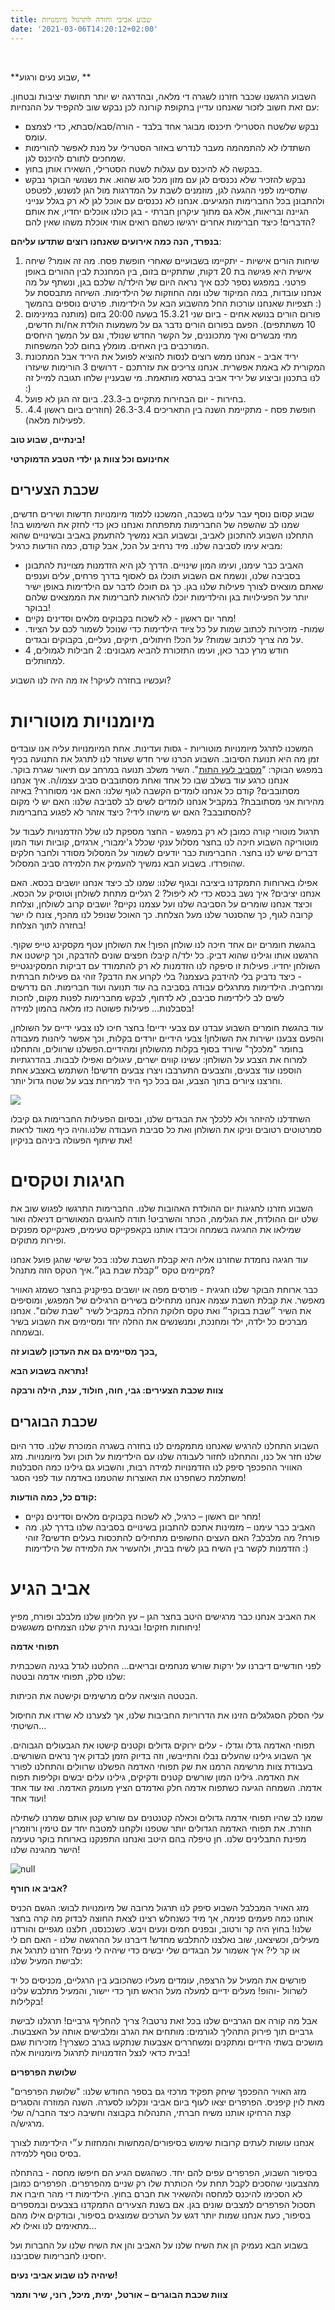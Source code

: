 ```yaml
---
title: שבוע אביבי וחזרה לתרגול מיומנויות
date: '2021-03-06T14:20:12+02:00'
---
```

<br/>

**שבוע נעים ורגוע,
**

השבוע הרגשנו שכבר חזרנו לשגרה די מלאה, ובהדרגה יש יותר תחושת יציבות ובטחון. עם זאת חשוב לזכור שאנחנו עדיין בתקופת קורונה לכן נבקש שוב להקפיד על ההנחיות:

* נבקש שלשטח הסטרילי תיכנסו מבוגר אחד בלבד - הורה/סבא/סבתא, כדי לצמצם עומס. 
* השתדלו לא להתמהמה מעבר לנדרש באזור הסטרילי על מנת לאפשר להורימות שמחכים לתורם להיכנס לגן.  
* בבקשה לא להיכנס עם עגלות לשטח הסטרילי, השאירו אותן בחוץ. 
* נבקש להזכיר שלא נכנסים לגן עם מזון מכל סוג שהוא. את נשנושי הבוקר נבקש שתסיימו לפני ההגעה לגן, מוזמנים לשבת על המדרגות מול הגן לנשנש, לפטפט ולהתבונן בכל החברימות המגיעים. אנחנו לא נכנסים עם אוכל לגן לא רק בגלל ענייני הגיינה ובריאות, אלא גם מתוך עיקרון חברתי - בגן כולנו אוכלים יחדיו, את אותם הדברים! כיצד חברימות אחרים ירגישו כשהם רואים אותי אוכלת משהו שאין להם? 

**בנפרד,  הנה כמה אירועים שאנחנו רוצים שתדעו עליהם**:

1. שיחות הורים אישיות - יתקיימו בשבועיים שאחרי חופשת פסח. מה זה אומר? שיחה אישית היא פגישה בת 20 דקות, שתתקיים בזום, בין המחנכת לבין ההורים באופן פרטני. במפגש נספר לכם איך נראה היום של הילד/ה שלכם בגן, ונשתף על מה אנחנו עובדות, במה המיקוד שלנו ומה החוזקות של הילדימות. השיחה מתבססת על תצפיות שאנחנו עורכות החל מהשבוע הבא על הילדימות. פרטים נוספים בהמשך :) 
2. פורום הורים בנושא אחים - ביום שני 15.3.21 בשעה 20:00 בזום  (מותנה במינימום 10 משתתפים). הפעם בפורום הורים נדבר גם על משמעות הולדת אח/ות חדשים, מתי מבשרים ואיך מתכוננים, על הקשר החדש שנולד, וגם על המשך היחסים המורכבים בין האחים. מומלץ בחום לכל המשפחות. 
3. יריד אביב - אנחנו ממש רוצים לנסות להוציא לפועל את היריד אבל המתכונת המקורית לא באמת אפשרית. אנחנו צריכים את עזרתכם - דרושים 3 הורימות שיעזרו לנו בתכנון וביצוע של יריד אביב בגרסא מותאמת. מי שבעניין שלחו תגובה למייל זה :) 
4. בחירות - יום הבחירות מתקיים ב-23.3. ביום זה הגן לא פועל. 
5. חופשת פסח - מתקיימת השנה בין התאריכים 26.3-3.4 (חוזרים ביום ראשון 4.4. לפעילות מלאה). 

**בינתיים, שבוע טוב!**

**אחינועם וכל צוות גן ילדי הטבע הדמוקרטי**

## שכבת הצעירים

שבוע קסום נוסף עבר עלינו בשכבה, המשכנו ללמוד מיומנויות חדשות ושירים חדשים, שמנו לב שהשפה של החברימות מתפתחת ואנחנו כאן כדי לחזק את השימוש בה! התחלנו השבוע להתכונן לאביב, ובשבוע הבא נמשיך להתעמק באביב ובשינויים שהוא מביא עימו לסביבה שלנו. מיד נרחיב על הכל, אבל קודם, כמה הודעות כרגיל:

* האביב כבר עימנו, ועימו המון שינויים. הדרך לגן היא הזדמנות מצויינת להתבונן בסביבה שלנו, ונשמח אם השבוע תוכלו גם לאסוף בדרך פרחים, עלים וענפים שאתם מוצאים לצורך פעילות שלנו בגן. כך גם תוכלו לדבר עם הילדימות באופן ישיר יותר על הפעילויות בגן והילדימות יוכלו להראות לחברימות את הממצאים שלהם בבוקר!
* מחר יום ראשון - לא לשכוח בקבוקים מלאים וסדינים נקיים!
* שמות- מזכירות לכתוב שמות על כל ציוד הילדימות כדי שנוכל לשמור לכם על הציוד. על מה צריך לכתוב שמות? על הכל! חיתולים, תיקים, נעליים, בקבוקים ובגדים.
* חודש מרץ כבר כאן, ועימו התזכורת להביא מגבונים: 2 חבילות לגמולים, 4 למחותלים.

ועכשיו בחזרה לעיקר! אז מה היה לנו השבוע?

# מיומנויות מוטוריות

המשכנו לתרגל מיומנויות מוטוריות - גסות ועדינות. אחת המיומנויות עליה אנו עובדים זמן מה היא תנועת הסיבוב. השבוע הכרנו  שיר חדש שעוזר לנו לתרגל את התנועה בכיף במפגש הבוקר: "[מסביב לעץ התות](https://www.youtube.com/watch?v=7VpIEdeWKqI&list=PLLjInCvHPnCcKESToDq870GQYG5yEN-CL)". השיר משלב תנועה במרחב עם תיאור שגרת בוקר. אנחנו כרגע עוד בשלב שבו כל אחד ואחת מסתובבים סביב עצמו/ה. איך אנחנו מסתובבים? קודם כל אנחנו לומדים הקשבה לגוף שלנו: האם אני מסוחרר? באיזה מהירות אני מסתובבת? במקביל אנחנו לומדים לשים לב לסביבה שלנו: האם יש לי מקום להסתובבב? האם יש מישהו לידי? כיצד אזהר לא לפגוע בחברימות?

תרגול מוטורי קורה כמובן לא רק במפגש - החצר מספקת לנו שלל הזדמנויות לעבוד על מוטוריקה השבוע חיכה לנו בחצר מסלול ענקי שכלל ג'ימבורי, ארגזים, קוביות ועוד המון דברים שיש לנו בחצר. החברימות כבר יודעים לשמור על המסלול מסודר ולחבר חלקים שהופרדו. בשבוע הבא נמשיך להעמיק את הלמידה סביב המסלול.

אפילו בארוחות התמקדנו ביציבה ובגוף שלנו: שמנו לב כיצד אנחנו יושבים בכסא. האם אנחנו יציבים? איך נשב בכסא כדי לא ליפול? 2 רגליים מתחת לשולחן וטוסיק על הכסא. וכיצד אנחנו שומרים על הסביבה שלנו ועל עצמנו נקיים? יושבים קרוב לשולחן, וצלחת קרובה לגוף, כך שהסנטר שלנו מעל הצלחת. כך האוכל שנופל לנו מהכף, צונח לו ישר בחזרה לתוך הצלחת!

בהגשת חומרים יום אחד חיכה לנו שולחן הפוך! את השולחן עטף מקסקינג טייפ שקוף. הרגשנו אותו וגילינו שהוא דביק. כל ילד/ה קיבלו חפצים שונים להדבקה, וכך קישטנו את השולחן יחדיו. פעילות זו סיפקה לנו הזדמנות לא רק להתמודד עם דביקות המסקינגטייפ - כיצד נדביק בלי להידבק בעצמנו? בלי לקרוע את הדבק? זוהי גם פעילות חברתית ומרחבית. הילדימות מתרגלים עבודה בסביבה בה עוד תנועה ועוד חברימות. הם נדרשים לשים לב לילדימות סביבם, לא לדחוף, לבקש מחברימות לפנות מקום, לחכות בסבלנות… פעילות פשוטה כזו מלאה בהמון למידה!

עוד בהגשת חומרים השבוע עבדנו עם צבעי ידיים! בחצר חיכו לנו צבעי ידיים על השולחן, והפעם צבענו ישירות את השולחן! צבעי הידיים יורדים בקלות, וכך אפשר ליהנות מעבודה בחומר "מלכלך" שיורד בסוף בקלות מהשולחן ומהידיים.הפשלנו שרוולים, והתחלנו למרוח את הצבע על השולחן: עשינו קווים ישרים, עיגולים ואפילו לבבות. בהדרגתיות הוספנו עוד צבעים, והצבעים התערבבו ויצרו צבעים חדשים! השתמש באצבע אחת וחרצנו ציורים בתוך הצבע, וגם בכל כף היד למריחת צבע על שטח גדול יותר.

![](/img/pics/צבעי-ידיים-2-.jpeg)

השתדלנו להיזהר ולא ללכלך את הבגדים שלנו, ובסיום הפעילות החברימות גם קיבלו סמרטוטים רטובים וניקו את השולחן ואת כל סביבת העבודה שלנו.והיה כיף מאוד לראות את שיתוף הפעולה ביניהם בניקיון!

# חגיגות וטקסים

השבוע חזרנו לחגיגות יום ההולדת האהובות שלנו. החברימות התרגשו לפגוש שוב את שלט יום ההולדת, את הגלימה, הכתר והשרביט! תודה לחוגגים המאושרים דניאלה ואור שמילאו את החגיגה בשמחה וכיבדו אותנו בקאפקייקס טעימים, פאנקייקס מפנקים ופירות מתוקים.

עוד חגיגה נחמדת שחזרנו אליה היא קבלת השבת שלנו: בכל שישי שהגן פועל אנחנו מקיימים טקס ״קבלת שבת בגן״.איך הטקס הזה מתנהל?

כבר ארוחת הבוקר שלנו חגיגית - פורסים מפה או יושבים בפיקניק בחצר כשמזג האוויר מאפשר. את קבלת השבת עצמה אנחנו מתחילים בשירים הרגילים של המפגש, ומוסיפים את השיר ״שבת בבוקר״ ואת טקס חלוקת החלה במקביל לשיר "שבת שלום". אנחנו מברכים כל ילדה, ילד ומחנכת, ומנשנשים את החלה יחד ומסיימים את השבוע בשיר ובשמחה.

**בכך מסיימים גם את העדכון לשבוע זה,**

**נתראה בשבוע הבא!**

**צוות שכבת הצעירים: גבי, חוה, חולוד, ענת, הילה ורבקה**

## שכבת הבוגרים

השבוע התחלנו להרגיש שאנחנו מתמקמים לנו בחזרה בשגרה המוכרת שלנו. סדר היום שלנו חזר אל כנו, והתחלנו לחזור לעבודה שלנו עם הילדימות על תוכן ועל מיומנויות. מזג האוויר ההפכפך סיפק לנו הזדמנויות למידה רבות, והשבוע גם גילינו כמה הסבלנות משתלמת כשחפרנו את האוצרות שהטמנו באדמה עוד לפני הסגר!

**קודם כל, כמה הודעות:**

* מחר יום ראשון – כרגיל, לא לשכוח בקבוקים מלאים וסדינים נקיים!
* האביב כבר עימנו – מזמינות אתכם להתבונן בשינויים בסביבה שלנו בדרך לגן. מה פורח? מה מלבלב? האם העצים החשופים מתחילים להתכסות בעלים חדשים? זוהי הזדמנות לקשר בין השיח בגן לשיח בבית, ולהעשיר את הלמידה של הילדימות :)

# אביב הגיע

את האביב אנחנו כבר מרגישים היטב בחצר הגן – עץ הלימון שלנו מלבלב ופורח, מפיץ ניחוחות חזקים! ובגינת הירק שלנו הצמחים משגשגים!

**תפוחי אדמה**

לפני חודשיים דיברנו על ירקות שורש מנחמים ובריאים… החלטנו לגדל בגינה השכבתית שלנו סלק, תפוחי אדמה ובטטה:

הבטטה הוציאה עלים מרשימים וקישטה את הכיתות. 

עלי הסלק הסגלגלים הזינו את הדרוריות החביבות שלנו, אך לצערנו לא שרדו את החיסול השיטתי...

תפוחי האדמה גדלו וגדלו - עלים ירוקים גדולים וקטנים קישטו את הגבעולים הגבוהים. אך השבוע גילינו שהעלים נבלו והתייבשו, וזה בדיוק הזמן לבדוק איך נראים השורשים. בעבודת צוות מרשימה הרמנו את שק תפוחי האדמה הפשלנו שרוולים והתחלנו לפורר את האדמה. גילינו המון שורשים קטנים ודקיקים, גילינו עלים יבשים וקליפות תפוח אדמה. השמחה הגיעה כשתפוח אדמה חלק ואדמדם הציץ מעומק האדמה. ואז עוד אחד ועוד אחד!

שמנו לב שהיו תפוחי אדמה גדולים וכאלה קטנטנים עם שורש קטן אותם שמרנו לשתילה חוזרת. את תפוחי האדמה הגדולים יותר שטפנו ולקחנו למטבח יחד עם טימין ורוזמרין מפינת התבלינים שלנו. חן טיפלה בהם היטב ואנחנו התפנקנו בארוחת בוקר טעימה הישר מהגינה שלנו!

![null](/img/pics/תפוחי-אדמה.jpeg)

**אביב או חורף?**

מזג האויר המבלבל השבוע סיפק לנו תרגול מרובה של מיומנויות לבוש: הגשם הכניס אותנו כמה פעמים פנימה, אך מיד כשנחלש רצינו לצאת החוצה לבדוק מה קרה בחצר שלנו! בחוץ היה קר ורטוב, ובפנים חמים ונעים ויבש. כשנכנסנו, חלצנו מגפיים והורדנו מעילים, וכשיצאנו, שוב נאלצנו להתלבש מחדש! דיברנו  על ההרגשה שלנו - האם חם לי או קר לי? איך אשמור על הבגדים שלי יבשים כדי שיהיה לי נעים? חזרנו לתרגל את לבישת המעיל שלנו:

פורשים את המעיל על הרצפה, עומדים מעליו כשהכובע בין הרגליים, מכניסים כל יד לשרוול -והופ! מעלים ידיים למעלה מעל הראש תוך כדי יישור, והמעיל מתלבש עלינו בקלילות!

אבל מה קורה אם הגרביים שלנו בכל זאת נרטבו? צריך להחליף גרביים! תרגלנו לבישת גרביים תוך פירוק התהליך לגורמים: מותחים את הגרב ומלבישים אותה על האצבעות. מושכים בשתי הידיים ומתקנים ומשחררים אצבעות שנתקעו בגרב כשצריך! מזכירות שגם בבית כדאי לנצל הזדמנויות לתרגול מיומנויות אלה!

**שלושת הפרפרים**

מזג האויר ההפכפך שיחק תפקיד מרכזי גם בספר החודש שלנו: "שלושת הפרפרים" מאת לוין קיפניס. הפרפרים יצאו לעוף ביום אביבי ונקלעו לסערה. השנה המוזרה והסגרים קצת הרחיקו אותנו משיח חברתי, התנהלות בקבוצה וחשיבה כיצד החבר/ה שלי מרגיש/ה.

אנחנו עושות לעתים קרובות שימוש בסיפורים/המחשות והמחזות ע״י הילדימות לצורך בסיס נוסף ללמידה.

בסיפור השבוע, הפרפרים עפים להם יחד. כשהגשם הגיע הם חיפשו מחסה - בהתחלה מהצבעוני שהסכים לקבל תחת עלי הכותרת שלו רק שניים מהפרפרים. הפרפרים כמובן לא הסכימו להיכנס למחסה ולהשאיר את חברם בחוץ. הילדימות די מהר חיברו את תסכול הפרפרים למצבים שונים בגן. אם בשנת הצעירים התמקדנו בצבעים ובמספרים בסיפור, כעת אנחנו שמות יותר דגש על הערכים שמוצגים בסיפור, ובודקים אילו מהם מתאימים לנו ואילו לא...

בשבוע הבא נעמיק הן את השיח שלנו על האביב והן את השיח שלנו על החברות ועל יחסינו לחברימות שסביבנו.

**שיהיה לנו שבוע אביבי נעים!**

**צוות שכבת הבוגרים – אורטל, ימית, מיכל, רוני, שיר ותמר**
